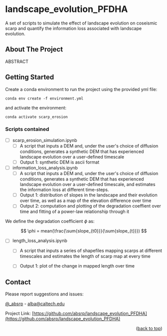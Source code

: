 # landscape_evolution_PFDHA
A set of scripts to simulate the effect of landscape evolution on coseismic scarp and quantify the information loss associated with landscape evolution.

<!-- ABOUT THE PROJECT -->
## About The Project
ABSTRACT

<!-- GETTING STARTED -->
## Getting Started

Create a conda environment to run the project using the provided yml file: 
```
conda env create -f environment.yml
```
and activate the environment: 
```
conda activate scarp_erosion
```
<!-- ROADMAP -->
### Scripts contained

- [ ] scarp_erosion_simulation.ipynb
    - [ ] A script that inputs a DEM and, under the user's choice of diffusion conditions, generates a synthetic DEM that has experienced landscape evolution over a     user-defined timescale
    - [ ] Output 1: synthetic DEM is ascii format

- [ ] information_loss_analysis.ipynb
    - [ ] A script that inputs a DEM and, under the user's choice of diffusion conditions, generates a synthetic DEM that has experienced landscape evolution over a     user-defined timescale, and estimates the information loss at different time-steps.
    - [ ] Output 1: distribution of slopes in the landscape and their evolution over time, as well as a map of the elevation difference over time
    - [ ] Output 2: computation and plotting of the degradation coeffient over time and fitting of a power-law relationship through it

We define the degradation coefficient $\phi$ as:

$$
\phi = mean(\frac{\sum{slope_{t0}}}{\sum{slope_{t}}})
$$
  
- [ ] length_loss_analysis.ipynb
    - [ ] A script that inputs a series of shapefiles mapping scarps at different timescales and estimates the length of scarp map at every time
    - [ ] Output 1: plot of the change in mapped length over time


<!-- CONTACT -->
## Contact

Please report suggestions and issues:

[@_absrp](https://twitter.com/_absrp) - alba@caltech.edu

Project Link: [https://github.com/absrp/landscape_evolution_PFDHA](https://github.com/absrp/landscape_evolution_PFDHA)

<p align="right">(<a href="#readme-top">back to top</a>)</p>

